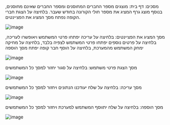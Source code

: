 מסכים:
דף בית:
מוצגים מספר החברים המחוסנים ומספר החברים שאינם מחוסנים,
בנוסף מוצג גרף המציג את מספר חולי הקורונה בחודש שעבר.
בלחיצה על הצגת חברי הקופה נפתח מסך המציג את הפציינטים.

![image](https://github.com/YaelNagar/Hadasim_4_home_mission/assets/165303327/21a9c026-e4bc-40e8-a4b3-85c32e955dcd)

מסך המציג את הפציינטים:
בלחיצה על עריכה יפתחו פרטי המשתמש ויאופשרו לעריכה,
בלחיצה על פרטים נוספים יפתחו פרטי המשתמש לצפיה בלבד,
בלחיצה על מחיקה ימחק המשתמש מהמערכת,
בלחיצה על הוסף חבר קופה יפתח מסך הוספה


![image](https://github.com/YaelNagar/Hadasim_4_home_mission/assets/165303327/ab1e789e-78c9-45ef-b577-31bd91bb71c7)


מסך הצגת פרטי משתמש:
בלחיצה על סגור יחזור למסך כל המשתמשים


![image](https://github.com/YaelNagar/Hadasim_4_home_mission/assets/165303327/f60049f6-ec37-427d-8409-d93e86e13211)

מסך עריכה:
בלחיצה על שלח יעודכנו הנתונים ויחזור למסך כל המשתמשים


![image](https://github.com/YaelNagar/Hadasim_4_home_mission/assets/165303327/20266697-bdb0-4e36-a156-2af2430fae57)

מסך הוספה:
בלחיצה על שלח יתווסף המשתמש למערכת ויחזור למסך כל המשתמשים


![image](https://github.com/YaelNagar/Hadasim_4_home_mission/assets/165303327/a372ba1b-e699-4959-a58c-371db1b6a105)


